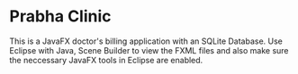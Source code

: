 # Prabha Clinic
This is a JavaFX doctor's billing application with an SQLite Database. 
Use Eclipse with Java, Scene Builder to view the FXML files and also make sure the neccessary JavaFX tools in Eclipse are enabled.
